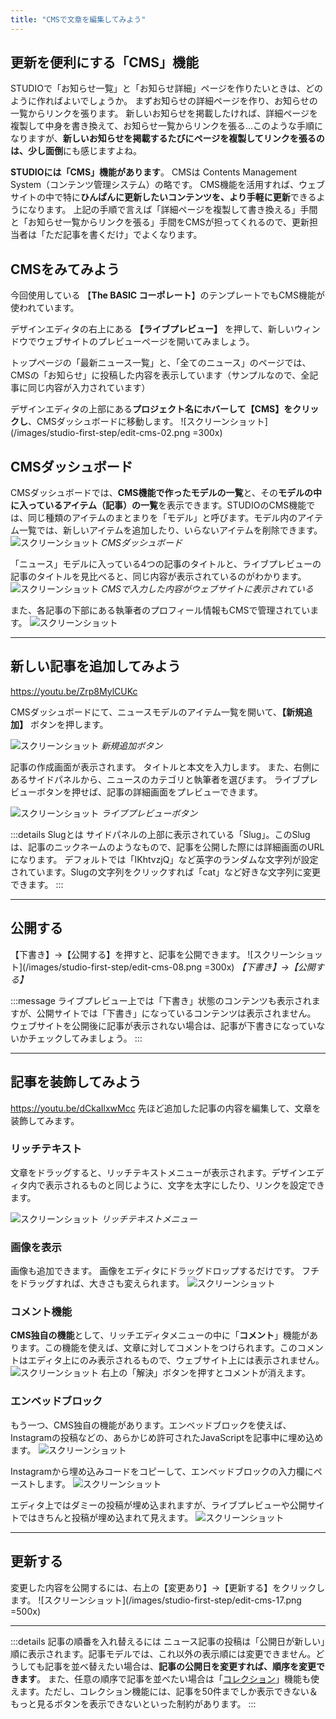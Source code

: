 ```yaml
---
title: "CMSで文章を編集してみよう"
---
```


## 更新を便利にする「CMS」機能
STUDIOで「お知らせ一覧」と「お知らせ詳細」ページを作りたいときは、どのように作ればよいでしょうか。 まずお知らせの詳細ページを作り、お知らせの一覧からリンクを張ります。 新しいお知らせを掲載したければ、詳細ページを複製して中身を書き換えて、お知らせ一覧からリンクを張る…このような手順になりますが、**新しいお知らせを掲載するたびにページを複製してリンクを張るのは、少し面倒**にも感じますよね。

**STUDIOには「CMS」機能があります**。 CMSは Contents Management System（コンテンツ管理システム）の略です。
CMS機能を活用すれば、ウェブサイトの中で特に**ひんぱんに更新したいコンテンツを、より手軽に更新**できるようになります。 上記の手順で言えば「詳細ページを複製して書き換える」手間と「お知らせ一覧からリンクを張る」手間をCMSが担ってくれるので、更新担当者は「ただ記事を書くだけ」でよくなります。

## CMSをみてみよう
今回使用している 【**The BASIC コーポレート**】のテンプレートでもCMS機能が使われています。

デザインエディタの右上にある **【ライブプレビュー】** を押して、新しいウィンドウでウェブサイトのプレビューページを開いてみましょう。

トップページの「最新ニュース一覧」と、「全てのニュース」のページでは、CMSの「お知らせ」に投稿した内容を表示しています（サンプルなので、全記事に同じ内容が入力されています）

デザインエディタの上部にある**プロジェクト名にホバーして【CMS】をクリックし**、CMSダッシュボードに移動します。
![スクリーンショット](/images/studio-first-step/edit-cms-02.png =300x)

## CMSダッシュボード
CMSダッシュボードでは、**CMS機能で作ったモデルの一覧**と、その**モデルの中に入っているアイテム（記事）の一覧**を表示できます。STUDIOのCMS機能では、同じ種類のアイテムのまとまりを「モデル」と呼びます。モデル内のアイテム一覧では、新しいアイテムを追加したり、いらないアイテムを削除できます。
![スクリーンショット](/images/studio-first-step/edit-cms-04.png)
*CMSダッシュボード*

「ニュース」モデルに入っている4つの記事のタイトルと、ライブプレビューの記事のタイトルを見比べると、同じ内容が表示されているのがわかります。
![スクリーンショット](/images/studio-first-step/edit-cms-01.png)
*CMSで入力した内容がウェブサイトに表示されている*

また、各記事の下部にある執筆者のプロフィール情報もCMSで管理されています。
![スクリーンショット](/images/studio-first-step/edit-cms-03.png)

---

## 新しい記事を追加してみよう
https://youtu.be/Zrp8MylCUKc

CMSダッシュボードにて、ニュースモデルのアイテム一覧を開いて、**【新規追加】** ボタンを押します。

![スクリーンショット](/images/studio-first-step/edit-cms-06.png)
*新規追加ボタン*

記事の作成画面が表示されます。
タイトルと本文を入力します。 また、右側にあるサイドパネルから、ニュースのカテゴリと執筆者を選びます。 
ライブプレビューボタンを押せば、記事の詳細画面をプレビューできます。

![スクリーンショット](/images/studio-first-step/edit-cms-07.png)
*ライブプレビューボタン*

:::details Slugとは
サイドパネルの上部に表示されている「Slug」。このSlugは、記事のニックネームのようなもので、記事を公開した際には詳細画面のURLになります。
デフォルトでは「IKhtvzjQ」など英字のランダムな文字列が設定されています。Slugの文字列をクリックすれば「cat」など好きな文字列に変更できます。
:::

---

## 公開する
【下書き】→【公開する】を押すと、記事を公開できます。
![スクリーンショット](/images/studio-first-step/edit-cms-08.png =300x)
*【下書き】→【公開する】*

:::message
ライブプレビュー上では「下書き」状態のコンテンツも表示されますが、公開サイトでは「下書き」になっているコンテンツは表示されません。
ウェブサイトを公開後に記事が表示されない場合は、記事が下書きになっていないかチェックしてみましょう。
:::

---

## 記事を装飾してみよう
https://youtu.be/dCkaIlxwMcc
先ほど追加した記事の内容を編集して、文章を装飾してみます。

### リッチテキスト
文章をドラッグすると、リッチテキストメニューが表示されます。デザインエディタ内で表示されるものと同じように、文字を太字にしたり、リンクを設定できます。

![スクリーンショット](/images/studio-first-step/edit-cms-11.png)
*リッチテキストメニュー*

### 画像を表示
画像も追加できます。 画像をエディタにドラッグドロップするだけです。 フチをドラッグすれば、大きさも変えられます。
![スクリーンショット](/images/studio-first-step/edit-cms-12.png)

### コメント機能
**CMS独自の機能**として、リッチエディタメニューの中に「**コメント**」機能があります。この機能を使えば、文章に対してコメントをつけられます。このコメントはエディタ上にのみ表示されるもので、ウェブサイト上には表示されません。
![スクリーンショット](/images/studio-first-step/edit-cms-13.png)
右上の「解決」ボタンを押すとコメントが消えます。

### エンベッドブロック
もう一つ、CMS独自の機能があります。エンベッドブロックを使えば、Instagramの投稿などの、あらかじめ許可されたJavaScriptを記事中に埋め込めます。
![スクリーンショット](/images/studio-first-step/edit-cms-14.png)

Instagramから埋め込みコードをコピーして、エンベッドブロックの入力欄にペーストします。
![スクリーンショット](/images/studio-first-step/edit-cms-15.png)


エディタ上ではダミーの投稿が埋め込まれますが、ライブプレビューや公開サイトではきちんと投稿が埋め込まれて見えます。
![スクリーンショット](/images/studio-first-step/edit-cms-16.png)

---

## 更新する
変更した内容を公開するには、右上の【変更あり】→【更新する】をクリックします。
![スクリーンショット](/images/studio-first-step/edit-cms-17.png =500x)

---

:::details 記事の順番を入れ替えるには
ニュース記事の投稿は「公開日が新しい」順に表示されます。記事モデルでは、これ以外の表示順には変更できません。どうしても記事を並べ替えたい場合は、**記事の公開日を変更すれば、順序を変更できます**。
また、任意の順序で記事を並べたい場合は「[コレクション](https://help.studio.design/ja/articles/4065333-%E3%82%B3%E3%83%AC%E3%82%AF%E3%82%B7%E3%83%A7%E3%83%B3)」機能も使えます。ただし、コレクション機能には、記事を50件までしか表示できない＆もっと見るボタンを表示できないといった制約があります。
:::
